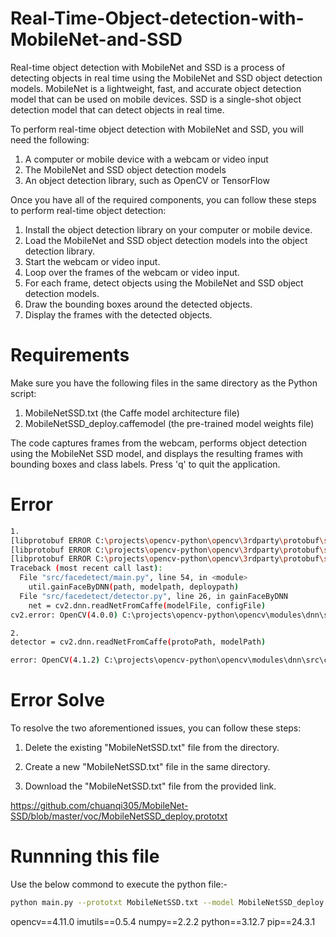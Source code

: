 # Real-Time-Object-detection-with-MobileNet-and-SSD
Real-time object detection with MobileNet and SSD is a process of detecting objects in real time using the MobileNet and SSD object detection models. MobileNet is a lightweight, fast, and accurate object detection model that can be used on mobile devices. SSD is a single-shot object detection model that can detect objects in real time.

To perform real-time object detection with MobileNet and SSD, you will need the following:

1. A computer or mobile device with a webcam or video input
2. The MobileNet and SSD object detection models
3. An object detection library, such as OpenCV or TensorFlow

Once you have all of the required components, you can follow these steps to perform real-time object detection:

1. Install the object detection library on your computer or mobile device.
2. Load the MobileNet and SSD object detection models into the object detection library.
3. Start the webcam or video input.
4. Loop over the frames of the webcam or video input.
5. For each frame, detect objects using the MobileNet and SSD object detection models.
6. Draw the bounding boxes around the detected objects.
7. Display the frames with the detected objects.

# Requirements
Make sure you have the following files in the same directory as the Python script:

1. MobileNetSSD.txt (the Caffe model architecture file)
2. MobileNetSSD_deploy.caffemodel (the pre-trained model weights file)

The code captures frames from the webcam, performs object detection using the MobileNet SSD model, and displays the resulting frames with bounding boxes and class labels. Press 'q' to quit the application.

# Error
```sh
1.  
[libprotobuf ERROR C:\projects\opencv-python\opencv\3rdparty\protobuf\src\google\protobuf\text_format.cc:288] Error parsing text-format opencv_caffe.NetParameter: 2:1: Invalid control characters encountered in text.
[libprotobuf ERROR C:\projects\opencv-python\opencv\3rdparty\protobuf\src\google\protobuf\text_format.cc:288] Error parsing text-format opencv_caffe.NetParameter: 2:2: Interpreting non ascii codepoint 162.
[libprotobuf ERROR C:\projects\opencv-python\opencv\3rdparty\protobuf\src\google\protobuf\text_format.cc:288] Error parsing text-format opencv_caffe.NetParameter: 2:2: Expected identifier, got: ?
Traceback (most recent call last):
  File "src/facedetect/main.py", line 54, in <module>
    util.gainFaceByDNN(path, modelpath, deploypath)
  File "src/facedetect/detector.py", line 26, in gainFaceByDNN
    net = cv2.dnn.readNetFromCaffe(modelFile, configFile)
cv2.error: OpenCV(4.0.0) C:\projects\opencv-python\opencv\modules\dnn\src\caffe\caffe_io.cpp:1151: error: (-2:Unspecified error) FAILED: ReadProtoFromTextFile(param_file, param). Failed to parse NetParameter file: D:\project\python\IQA\src\facedetect\res10_300x300_ssd_iter_140000.caffemodel in function 'cv::dnn::ReadNetParamsFromTextFileOrDie'

2. 
detector = cv2.dnn.readNetFromCaffe(protoPath, modelPath)

error: OpenCV(4.1.2) C:\projects\opencv-python\opencv\modules\dnn\src\caffe\caffe_io.cpp:1121: error: (-2:Unspecified error) FAILED: fs.is_open(). Can't open "C:\Users\osama\Desktop\opencv-face-recognitio\face_detection_model\deploy.prototxt.txt" in function 'cv::dnn::ReadProtoFromTextFile
```

# Error Solve
To resolve the two aforementioned issues, you can follow these steps:

1. Delete the existing "MobileNetSSD.txt" file from the directory.

2. Create a new "MobileNetSSD.txt" file in the same directory.

3. Download the "MobileNetSSD.txt" file from the provided link.

https://github.com/chuanqi305/MobileNet-SSD/blob/master/voc/MobileNetSSD_deploy.prototxt

# Runnning this file
Use the below commond to execute the python file:- 
```sh
python main.py --prototxt MobileNetSSD.txt --model MobileNetSSD_deploy.caffemodel
```
opencv==4.11.0
imutils==0.5.4
numpy==2.2.2
python==3.12.7
pip==24.3.1
